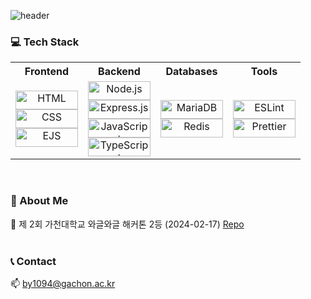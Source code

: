![header](https://capsule-render.vercel.app/api?type=slice&color=auto&reversal=true&text=xEzIxX&height=200&fontAlign=30&rotate=10&&reversal=true)


### 💻 Tech Stack

<div>

<table>
  <tr>
    <th>Frontend</th>
    <th>Backend</th>
    <th>Databases</th>
    <th>Tools</th>
  </tr>
  <tr>
    <td align="center">
      <img src="https://img.shields.io/badge/HTML5-E34F26?style=for-the-badge&logo=html5&logoColor=white" alt="HTML" style="width: 100px; height: 30px;">
      <br>
      <img src="https://img.shields.io/badge/CSS-239120?style=for-the-badge&logo=css3&logoColor=white" alt="CSS" style="width: 100px; height: 30px;">
      <br>
      <img src="https://img.shields.io/badge/EJS-B4CA65?style=for-the-badge&logo=EJS&logoColor=white" alt="EJS" style="width: 100px; height: 30px;">
    </td>
    <td align="center">
      <img src="https://img.shields.io/badge/Node.js-43853D?style=for-the-badge&logo=node.js&logoColor=white" alt="Node.js" style="width: 100px; height: 30px;">
      <br>
      <img src="https://img.shields.io/badge/Express.js-404D59?style=for-the-badge&logo=express&logoColor=white" alt="Express.js" style="width: 100px; height: 30px;">
      <br>
      <img src="https://img.shields.io/badge/JavaScript-F7DF1E?style=for-the-badge&logo=javascript&logoColor=black" alt="JavaScript" style="width: 100px; height: 30px;">
      <br>
      <img src="https://img.shields.io/badge/TypeScript-3178C6?style=for-the-badge&logo=typescript&logoColor=white" alt="TypeScript" style="width: 100px; height: 30px;">
    </td>
    <td align="center">
      <img src="https://img.shields.io/badge/MariaDB-003545?style=for-the-badge&logo=mariadb&logoColor=white" alt="MariaDB" style="width: 100px; height: 30px;">
      <br>
      <img src="https://img.shields.io/badge/Redis-FF4438?style=for-the-badge&logo=redis&logoColor=white" alt="Redis" style="width: 100px; height: 30px;">
    </td>
    <td align="center">
      <img src="https://img.shields.io/badge/ESLint-3A33D1?style=for-the-badge&logo=eslint&logoColor=white" alt="ESLint" style="width: 100px; height: 30px;">
      <br>
      <img src="https://img.shields.io/badge/Prettier-1A2C34?style=for-the-badge&logo=prettier&logoColor=F7BA3E" alt="Prettier" style="width: 100px; height: 30px;">
    </td>
  </tr>
</table>

</div>

</br>

### 🐰 About Me
🥈 제 2회 가천대학교 와글와글 해커톤 2등 (2024-02-17) [Repo](https://github.com/PareutPareut/backend)
</br>
</br>

### 📞 Contact
📫 by1094@gachon.ac.kr
